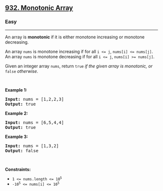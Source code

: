 <h2><a href="https://leetcode.com/problems/monotonic-array/description/?envType=daily-question&envId=2023-09-29">932. Monotonic Array</a></h2><h3>Easy</h3><hr><p>An array is <strong>monotonic</strong> if it is either monotone increasing or monotone decreasing.</p>

<p>An array <code>nums</code> is monotone increasing if for all <code>i &lt;= j</code>, <code>nums[i] &lt;= nums[j]</code>. An array <code>nums</code> is monotone decreasing if for all <code>i &lt;= j</code>, <code>nums[i] &gt;= nums[j]</code>.</p>

<p>Given an integer array <code>nums</code>, return <code>true</code><em> if the given array is monotonic, or </em><code>false</code><em> otherwise</em>.</p>

<p>&nbsp;</p>
<p><strong class="example">Example 1:</strong></p>

<pre>
<strong>Input:</strong> nums = [1,2,2,3]
<strong>Output:</strong> true
</pre>

<p><strong class="example">Example 2:</strong></p>

<pre>
<strong>Input:</strong> nums = [6,5,4,4]
<strong>Output:</strong> true
</pre>

<p><strong class="example">Example 3:</strong></p>

<pre>
<strong>Input:</strong> nums = [1,3,2]
<strong>Output:</strong> false
</pre>

<p>&nbsp;</p>
<p><strong>Constraints:</strong></p>

<ul>
	<li><code>1 &lt;= nums.length &lt;= 10<sup>5</sup></code></li>
	<li><code>-10<sup>5</sup> &lt;= nums[i] &lt;= 10<sup>5</sup></code></li>
</ul>
